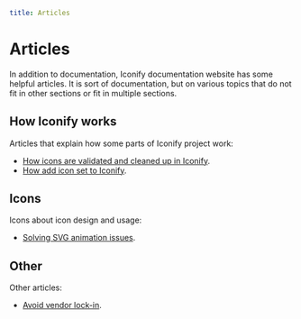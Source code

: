 ```yaml
title: Articles
```

# Articles

In addition to documentation, Iconify documentation website has some helpful articles. It is sort of documentation, but on various topics that do not fit in other sections or fit in multiple sections.

## How Iconify works

Articles that explain how some parts of Iconify project work:

- [How icons are validated and cleaned up in Iconify](./cleaning-up-icons/index.md).
- [How add icon set to Iconify](./add-icon-set/index.md).

## Icons

Icons about icon design and usage:

- [Solving SVG animation issues](./svg-animation-issues/index.md).

## Other

Other articles:

- [Avoid vendor lock-in](./vendor-lock-in.md).

